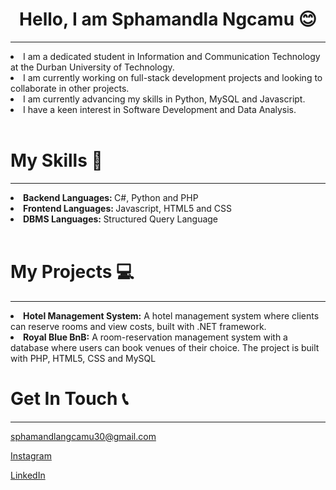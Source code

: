 <body>
    <h1 style="text-align: center;">Hello, I am Sphamandla Ngcamu &#128522; </h1><hr>
    <li>I am a dedicated student in Information and Communication Technology at the Durban University of Technology.</li> 
    <li>I am currently working on full-stack development projects and looking to collaborate in other projects.</li>
    <li>I am currently advancing my skills in Python, MySQL and Javascript.</li>
    <li>I have a keen interest in Software Development and Data Analysis.</li><br>
    <h1>My Skills &#129302;</h1><hr>
    <li><strong>Backend Languages: </strong> C#, Python and PHP</li> 
    <li><strong>Frontend Languages: </strong> Javascript, HTML5 and CSS</li>
    <li><strong>DBMS Languages: </strong> Structured Query Language</li><br>
    <h1>My Projects &#128187;</h1><hr>
    <li><strong>Hotel Management System:</strong> A hotel management system where clients can reserve rooms and view costs, built with .NET framework.</li> 
    <li><strong>Royal Blue BnB:</strong> A room-reservation management system with a database where users can book venues of their choice. The project is built with PHP, HTML5, CSS and     MySQL</li>
    <h1>Get In Touch &#128222;</h1><hr>
    <p><a href="mailto:sphamandlangcamu30@gmail.com">sphamandlangcamu30@gmail.com</a></p>
    <p><a href="https://www.instagram.com/spharh_mlotshwa55/">Instagram</a></p>
    <p><a href="https://www.linkedin.com/in/sphamandla-ngcamu-10ba53302/">LinkedIn</a></p>
</body>
